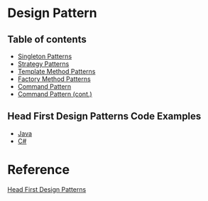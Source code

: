 # Design Pattern
## Table of contents
* [Singleton Patterns](https://github.com/nthanhkhang/Design-Pattern/tree/main/1%20-%20Singleton)
* [Strategy Patterns](https://github.com/nthanhkhang/Design-Pattern/tree/main/2%20-%20Strategy)
* [Template Method Patterns](https://github.com/nthanhkhang/Design-Pattern/tree/main/3%20-%20Template%20Method%20Patterns)
* [Factory Method Patterns](https://github.com/nthanhkhang/Design-Patterns/tree/main/4%20-%20Factory%20Method)
* [Command Pattern](https://github.com/nthanhkhang/Design-Patterns/tree/main/6%20-%20Command%20Pattern)
* [Command Pattern (cont.)](https://github.com/nthanhkhang/Design-Patterns/tree/main/7%20-%20Command%20Pattern%20(cont.))
## Head First Design Patterns Code Examples
* [Java](https://github.com/nthanhkhang/Design-Pattern/tree/main/0%20-%20src%20-%20Java/headfirst/designpatterns)
* [C#](https://github.com/nthanhkhang/Design-Pattern/tree/main/0%20-%20src%20-%20C%23)
# Reference
[Head First Design Patterns](https://github.com/nthanhkhang/Design-Pattern/blob/main/Head%20First%20Design%20Patterns%20(%20PDFDrive%20).pdf)
 
